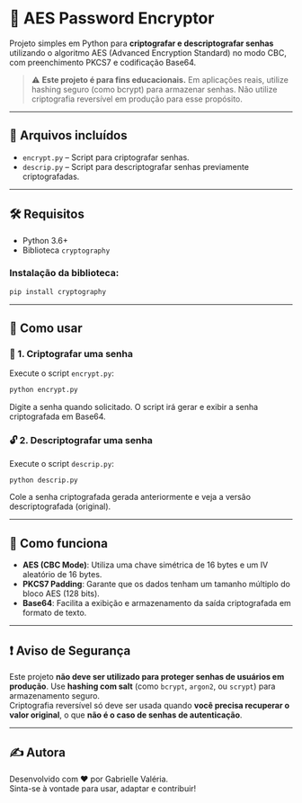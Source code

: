 # 🔐 AES Password Encryptor

Projeto simples em Python para **criptografar e descriptografar senhas** utilizando o algoritmo AES (Advanced Encryption Standard) no modo CBC, com preenchimento PKCS7 e codificação Base64.

> ⚠️ **Este projeto é para fins educacionais.** Em aplicações reais, utilize hashing seguro (como bcrypt) para armazenar senhas. Não utilize criptografia reversível em produção para esse propósito.

---

## 📂 Arquivos incluídos

- `encrypt.py` – Script para criptografar senhas.
- `descrip.py` – Script para descriptografar senhas previamente criptografadas.

---

## 🛠 Requisitos

- Python 3.6+
- Biblioteca `cryptography`

### Instalação da biblioteca:

```bash
pip install cryptography
```

---

## 🚀 Como usar

### 🔑 1. Criptografar uma senha

Execute o script `encrypt.py`:

```bash
python encrypt.py
```

Digite a senha quando solicitado. O script irá gerar e exibir a senha criptografada em Base64.

### 🔓 2. Descriptografar uma senha

Execute o script `descrip.py`:

```bash
python descrip.py
```

Cole a senha criptografada gerada anteriormente e veja a versão descriptografada (original).

---

## 🧠 Como funciona

- **AES (CBC Mode)**: Utiliza uma chave simétrica de 16 bytes e um IV aleatório de 16 bytes.
- **PKCS7 Padding**: Garante que os dados tenham um tamanho múltiplo do bloco AES (128 bits).
- **Base64**: Facilita a exibição e armazenamento da saída criptografada em formato de texto.

---

## ❗ Aviso de Segurança

Este projeto **não deve ser utilizado para proteger senhas de usuários em produção**. Use **hashing com salt** (como `bcrypt`, `argon2`, ou `scrypt`) para armazenamento seguro.  
Criptografia reversível só deve ser usada quando **você precisa recuperar o valor original**, o que **não é o caso de senhas de autenticação**.

---

## ✍️ Autora

Desenvolvido com ❤️ por Gabrielle Valéria.  
Sinta-se à vontade para usar, adaptar e contribuir!
